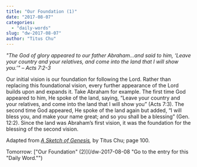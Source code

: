 ```yaml
---
title: "Our Foundation (1)"
date: "2017-08-07"
categories: 
  - "daily-words"
slug: "dw-2017-08-07"
author: "Titus Chu"
---
```


_"The God of glory appeared to our father Abraham...and said to him, ‘Leave your country and your relatives, and come into the land that I will show you.’"_ _– Acts 7:2-3_

Our initial vision is our foundation for following the Lord. Rather than replacing this foundational vision, every further appearance of the Lord builds upon and expands it. Take Abraham for example. The first time God appeared to him, He spoke of the land, saying, “Leave your country and your relatives, and come into the land that I will show you” (Acts 7:3). The second time God appeared, He spoke of the land again but added, “I will bless you, and make your name great; and so you shall be a blessing” (Gen. 12:2). Since the land was Abraham’s first vision, it was the foundation for the blessing of the second vision.

Adapted from _[A Sketch of Genesis](/book-gen-sketch "Go to the listing for this book."),_ by Titus Chu; page 100.

Tomorrow: ["Our Foundation" (2)](/dw-2017-08-08 "Go to the entry for this "Daily Word."")

